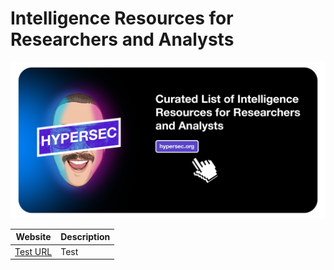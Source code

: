 # Intelligence Resources for Researchers and Analysts

<img src="https://github.com/hypersec/intel-resources/blob/main/GitHubHeader.png">

| Website  | Description                                                        |
| -------------------------------------------------------------------------------------------------------- | ------------------------------------------------------------------ |
| [Test URL](https://uidesigndaily.com/)                                                                   | Test                                                               |
